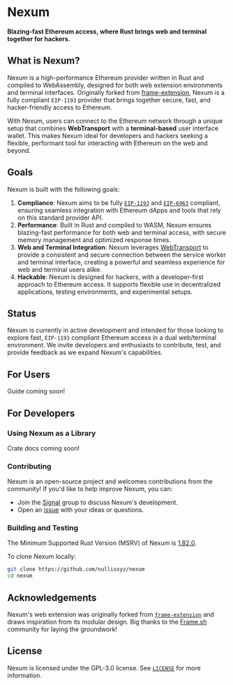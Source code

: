 # Nexum

<!--[![CI status](https://github.com/your-org/nexum/workflows/CI/badge.svg)][gh-ci]-->
<!--[![Telegram Chat][tg-badge]][tg-url]-->

**Blazing-fast Ethereum access, where Rust brings web and terminal together for hackers.**

<!-- ![](./assets/nexum-banner.png) -->

<!--**[Install](https://your-org.github.io/nexum/installation)**
| [User Guide](https://nexum.rs)
| [Developer Docs](./docs)
| [Crate Docs](https://docs.rs/nexum)-->

<!--[gh-ci]: https://github.com/your-org/nexum/actions/workflows/ci.yml -->
<!-- [tg-badge]: https://img.shields.io/endpoint?color=neon&logo=telegram&label=chat&url=https%3A%2F%2Ftg.sumanjay.workers.dev%2Fnexum -->

## What is Nexum?

Nexum is a high-performance Ethereum provider written in Rust and compiled to WebAssembly, designed for both web extension environments and terminal interfaces. Originally forked from [frame-extension](https://github.com/frame-labs/frame-extension), Nexum is a fully compliant `EIP-1193` provider that brings together secure, fast, and hacker-friendly access to Ethereum.

With Nexum, users can connect to the Ethereum network through a unique setup that combines **WebTransport** with a **terminal-based** user interface wallet. This makes Nexum ideal for developers and hackers seeking a flexible, performant tool for interacting with Ethereum on the web and beyond.

## Goals

Nexum is built with the following goals:

1. **Compliance**: Nexum aims to be fully [`EIP-1193`](https://eips.ethereum.org/EIPS/eip-1193) and [`EIP-6963`](https://eips.ethereum.org/EIPS/eip-6963) compliant, ensuring seamless integration with Ethereum dApps and tools that rely on this standard provider API.
2. **Performance**: Built in Rust and compiled to WASM, Nexum ensures blazing-fast performance for both web and terminal access, with secure memory management and optimized response times.
3. **Web and Terminal Integration**: Nexum leverages [WebTransport](https://developer.mozilla.org/en-US/docs/Web/API/WebTransport) to provide a consistent and secure connection between the service worker and terminal interface, creating a powerful and seamless experience for web and terminal users alike.
4. **Hackable**: Nexum is designed for hackers, with a developer-first approach to Ethereum access. It supports flexible use in decentralized applications, testing environments, and experimental setups.

## Status

Nexum is currently in active development and intended for those looking to explore fast, `EIP-1193` compliant Ethereum access in a dual web/terminal environment. We invite developers and enthusiasts to contribute, test, and provide feedback as we expand Nexum's capabilities.

## For Users

Guide coming soon!
<!-- See the [Nexum Guide](https://nexum.rs) for installation instructions and usage examples. -->

## For Developers

### Using Nexum as a Library

<!-- Nexum’s components can be used as standalone crates for Rust projects. See the [Crate Docs](https://docs.rs/nexum) for detailed API documentation. -->

Crate docs coming soon!

### Contributing

Nexum is an open-source project and welcomes contributions from the community! If you'd like to help improve Nexum, you can:

<!-- - Review our contributor guidelines in [`CONTRIBUTING.md`](./CONTRIBUTING.md). -->
- Join the [Signal](https://signal.group/#CjQKIHNV-kWphhtnpwS3zywC7LRr5BEW9Q1XyDl2qZtL2WYqEhAyO0c8tGmrQDmEsY15rALt) group to discuss Nexum's development.
- Open an [issue](https://github.com/nullisxyz/nexum/issues) with your ideas or questions.

### Building and Testing

The Minimum Supported Rust Version (MSRV) of Nexum is [1.82.0](https://blog.rust-lang.org/2024/10/17/Rust-1.82.0.html).

To clone Nexum locally:

```sh
git clone https://github.com/nullisxyz/nexum
cd nexum
```
<!-- add test instructions above -->

<!-- To speed up testing, we recommend using [`cargo nextest`](https://nexte.st/). With nextest installed, simply substitute `cargo test` with `cargo nextest run`. -->

## Acknowledgements

Nexum's web extension was originally forked from [`frame-extension`](https://github.com/your-org/frame-extension) and draws inspiration from its modular design. Big thanks to the [Frame.sh](https://frame.sh) community for laying the groundwork!

<!-- ## Security -->

<!-- See [`SECURITY.md`](./SECURITY.md) for guidelines on reporting security issues. -->

<!-- ## Getting Help

- Visit the [User Guide](https://nexum.rs) for detailed instructions.
- Join the [Telegram Chat][tg-url] for community support.
- Open an issue or discussion on GitHub for additional help. -->

## License

Nexum is licensed under the GPL-3.0 license. See [`LICENSE`](./LICENSE) for more information.
